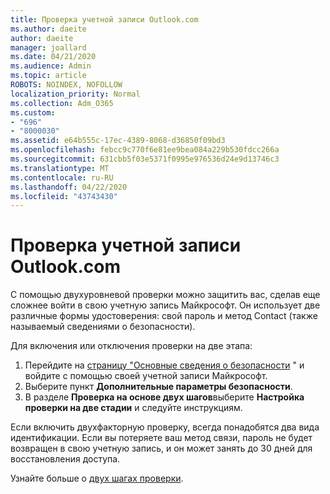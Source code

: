```yaml
---
title: Проверка учетной записи Outlook.com
ms.author: daeite
author: daeite
manager: joallard
ms.date: 04/21/2020
ms.audience: Admin
ms.topic: article
ROBOTS: NOINDEX, NOFOLLOW
localization_priority: Normal
ms.collection: Adm_O365
ms.custom:
- "696"
- "8000030"
ms.assetid: e64b555c-17ec-4389-8068-d36850f09bd3
ms.openlocfilehash: febcc9c770f6e81ee9bea084a229b530fdcc266a
ms.sourcegitcommit: 631cbb5f03e5371f0995e976536d24e9d13746c3
ms.translationtype: MT
ms.contentlocale: ru-RU
ms.lasthandoff: 04/22/2020
ms.locfileid: "43743430"
---
```

# <a name="how-to-verify-your-outlookcom-account"></a>Проверка учетной записи Outlook.com

С помощью двухуровневой проверки можно защитить вас, сделав еще сложнее войти в свою учетную запись Майкрософт. Он использует две различные формы удостоверения: свой пароль и метод Contact (также называемый сведениями о безопасности).
  
Для включения или отключения проверки на две этапа:
  
1. Перейдите на [страницу "Основные сведения о безопасности](https://go.microsoft.com/fwlink/?linkid=842325) " и войдите с помощью своей учетной записи Майкрософт.
2. Выберите пункт **Дополнительные параметры безопасности**.
3. В разделе **Проверка на основе двух шагов**выберите **Настройка проверки на две стадии** и следуйте инструкциям.

Если включить двухфакторную проверку, всегда понадобятся два вида идентификации. Если вы потеряете ваш метод связи, пароль не будет возвращен в свою учетную запись, и он может занять до 30 дней для восстановления доступа.
  
Узнайте больше о [двух шагах проверки](https://go.microsoft.com/fwlink/?linkid=872270).
  